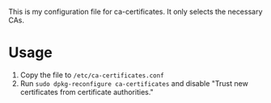 This is my configuration file for ca-certificates.
It only selects the necessary CAs.

# Usage

1. Copy the file to `/etc/ca-certificates.conf`
2. Run `sudo dpkg-reconfigure ca-certificates` and disable "Trust new certificates from certificate authorities."
